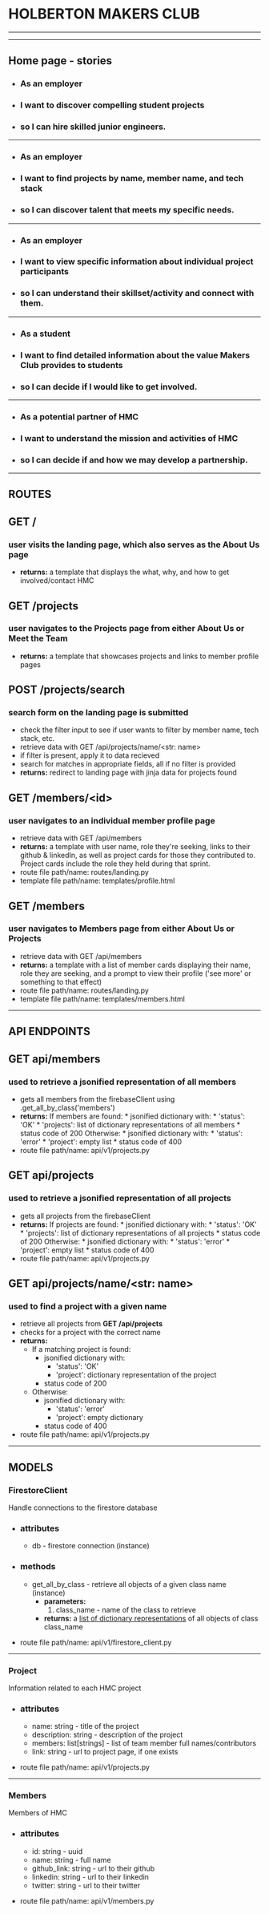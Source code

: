 # HOLBERTON MAKERS CLUB

---
---

## Home page - stories

* ### <b>As an</b> employer
* ### <b>I want to</b> discover compelling student projects
* ### <b>so I can</b> hire skilled junior engineers.
---
* ### <b>As an</b> employer
* ### <b>I want to</b> find projects by name, member name, and tech stack
* ### <b>so I can</b> discover talent that meets my specific needs.
---
* ### <b>As an</b> employer
* ### <b>I want to</b> view specific information about individual project participants
* ### <b>so I can</b> understand their skillset/activity and connect with them.
---
* ### <b>As a</b> student
* ### <b>I want to</b> find detailed information about the value Makers Club provides to students
* ### <b>so I can</b> decide if I would like to get involved.
---
* ### <b>As a</b> potential partner of HMC
* ### <b>I want to</b> understand the mission and activities of HMC
* ### <b>so I can</b> decide if and how we may develop a partnership.
---

## ROUTES

## <b>GET</b> /
### user visits the landing page, which also serves as the About Us page
* <b>returns:</b> a template that displays the what, why, and how to get involved/contact HMC

## <b>GET</b> /projects
### user navigates to the Projects page from either About Us or Meet the Team
* <b>returns:</b> a template that showcases projects and links to member profile pages

## <b>POST</b> /projects/search
### search form on the landing page is submitted
* check the filter input to see if user wants to filter by member name, tech stack, etc.
* retrieve data with GET /api/projects/name/\<str: name>
* if filter is present, apply it to data recieved
* search for matches in appropriate fields, all if no filter is provided
* <b>returns:</b> redirect to landing page with jinja data for projects found

## <b>GET</b> /members/\<id>
### user navigates to an individual member profile page
* retrieve data with GET /api/members
* <b>returns:</b> a template with user name, role they're seeking, links to their github & linkedIn, as well as project cards for those they contributed to. Project cards include the role they held during that sprint.
* route file path/name: routes/landing.py
* template file path/name: templates/profile.html

## <b>GET</b> /members
### user navigates to Members page from either About Us or Projects
* retrieve data with GET /api/members
* <b>returns:</b> a template with a list of member cards displaying their name, role they are seeking, and a prompt to view their profile ('see more' or something to that effect)
* route file path/name: routes/landing.py
* template file path/name: templates/members.html
---

## API ENDPOINTS

## <b>GET</b> api/members
### used to retrieve a jsonified representation of all members
- gets all members from the firebaseClient using .get_all_by_class('members')
- <b>returns:</b>
    If members are found:
        * jsonified dictionary with:
            * 'status': 'OK'
            * 'projects': list of dictionary representations of all members
        * status code of 200
    Otherwise:
        * jsonified dictionary with:
            * 'status': 'error'
            * 'project': empty list
        * status code of 400
- route file path/name: api/v1/projects.py

## <b>GET</b> api/projects
### used to retrieve a jsonified representation of all projects
- gets all projects from the firebaseClient
- <b>returns:</b>
    If projects are found:
        * jsonified dictionary with:
            * 'status': 'OK'
            * 'projects': list of dictionary representations of all projects
        * status code of 200
    Otherwise:
        * jsonified dictionary with:
            * 'status': 'error'
            * 'project': empty list
        * status code of 400
- route file path/name: api/v1/projects.py

## <b>GET</b> api/projects/name/<str: name>
### used to find a project with a given name
- retrieve all projects from <b>GET /api/projects</b>
- checks for a project with the correct name
- <b>returns:</b>
    * If a matching project is found:
        * jsonified dictionary with:
            * 'status': 'OK'
            * 'project': dictionary representation of the project
        * status code of 200
    * Otherwise:
        * jsonified dictionary with:
            * 'status': 'error'
            * 'project': empty dictionary
        * status code of 400
- route file path/name: api/v1/projects.py

---

## MODELS

### FirestoreClient
Handle connections to the firestore database
* ### <b>attributes</b>
    * db - firestore connection (instance)
* ### <b>methods</b>
    * get_all_by_class - retrieve all objects of a given class name (instance)
        * <b>parameters:</b> 
            1. class_name - name of the class to retrieve
        * <b>returns:</b> a <u>list of dictionary representations</u> of all objects of class class_name
- route file path/name: api/v1/firestore_client.py


---
### Project
Information related to each HMC project
* ### <b>attributes</b>
    * name: string - title of the project
    * description: string - description of the project
    * members: list[strings] - list of team member full names/contributors
    * link: string - url to project page, if one exists
- route file path/name: api/v1/projects.py

---
### Members
Members of HMC
* ### <b>attributes</b>
    * id: string - uuid
    * name: string - full name
    * github_link: string - url to their github
    * linkedin: string - url to their linkedin
    * twitter: string - url to their twitter
- route file path/name: api/v1/members.py
